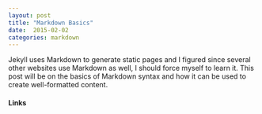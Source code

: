 ```yaml
---
layout: post
title: "Markdown Basics"
date:  2015-02-02
categories: markdown
---
```

Jekyll uses Markdown to generate static pages and I figured since several other
websites use Markdown as well, I should force myself to learn it. This post will
be on the basics of Markdown syntax and how it can be used to create
well-formatted content.

#### Links

